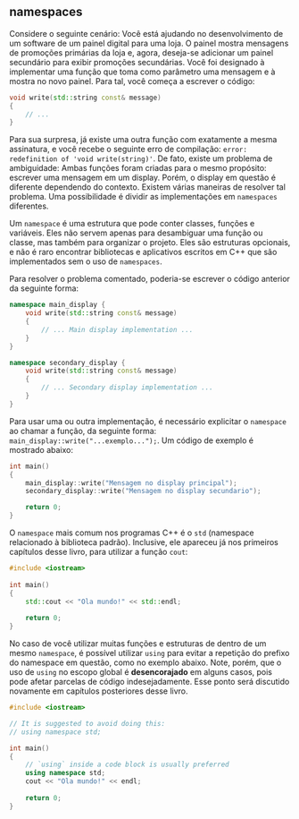 ## namespaces

Considere o seguinte cenário: Você está ajudando no desenvolvimento de um software de um painel digital para uma loja.
O painel mostra mensagens de promoções primárias da loja e, agora, deseja-se adicionar um painel secundário para exibir
promoções secundárias. Você foi designado à implementar uma função que toma como parâmetro uma mensagem e à mostra no
novo painel. Para tal, você começa a escrever o código:

```cpp
void write(std::string const& message)
{
    // ...
}
```

Para sua surpresa, já existe uma outra função com exatamente a mesma assinatura, e você recebe o seguinte erro de
compilação: `error: redefinition of 'void write(string)'`. De fato, existe um problema de ambiguidade: Ambas funções
foram criadas para o mesmo propósito: escrever uma mensagem em um display. Porém, o display em questão é diferente
dependendo do contexto. Existem várias maneiras de resolver tal problema. Uma possibilidade é dividir as implementações
em `namespaces` diferentes.

Um `namespace` é uma estrutura que pode conter classes, funções e variáveis. Eles não servem apenas para desambiguar
uma função ou classe, mas também para organizar o projeto. Eles são estruturas opcionais, e não é raro encontrar
bibliotecas e aplicativos escritos em C++ que são implementados sem o uso de `namespaces`.

Para resolver o problema comentado, poderia-se escrever o código anterior da seguinte forma:
```cpp
namespace main_display {
    void write(std::string const& message)
    {
        // ... Main display implementation ...
    }
}

namespace secondary_display {
    void write(std::string const& message)
    {
        // ... Secondary display implementation ...
    }
}
```

Para usar uma ou outra implementação, é necessário explicitar o `namespace` ao chamar a função, da seguinte forma:
`main_display::write("...exemplo...");`. Um código de exemplo é mostrado abaixo:

```cpp
int main()
{
    main_display::write("Mensagem no display principal");
    secondary_display::write("Mensagem no display secundario");

    return 0;
}
```

O `namespace` mais comum nos programas C++ é o `std` (namespace relacionado à biblioteca padrão). Inclusive, ele
apareceu já nos primeiros capítulos desse livro, para utilizar a função `cout`:

```cpp
#include <iostream>
 
int main()
{
    std::cout << "Ola mundo!" << std::endl;
    
    return 0;
}
```

No caso de você utilizar muitas funções e estruturas de dentro de um mesmo `namespace`, é possível utilizar `using` para
evitar a repetição do prefixo do namespace em questão, como no exemplo abaixo. Note, porém, que o uso de `using` no
escopo global é **desencorajado** em alguns casos, pois pode afetar parcelas de código indesejadamente. Esse ponto será
discutido novamente em capítulos posteriores desse livro.

```cpp
#include <iostream>

// It is suggested to avoid doing this:
// using namespace std;

int main()
{
    // `using` inside a code block is usually preferred
    using namespace std;
    cout << "Ola mundo!" << endl;
    
    return 0;
}
```
